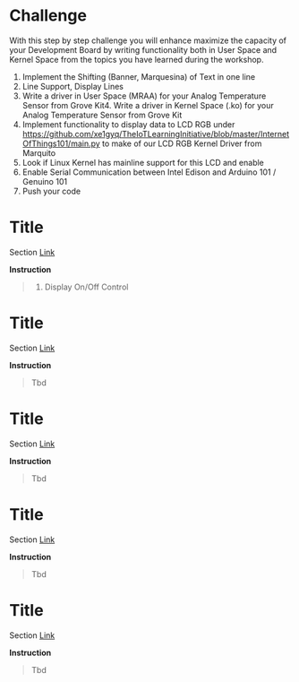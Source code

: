# Challenge

With this step by step challenge you will enhance maximize the capacity of your Development Board by writing functionality both in User Space and Kernel Space from the topics you have learned during the workshop.

1. Implement the Shifting (Banner, Marquesina) of Text in one line 
2. Line Support, Display Lines
3. Write a driver in User Space (MRAA) for your Analog Temperature Sensor from Grove Kit4. Write a driver in Kernel Space (.ko) for your Analog Temperature Sensor from Grove Kit
4. Implement functionality to display data to LCD RGB under
  https://github.com/xe1gyq/TheIoTLearningInitiative/blob/master/InternetOfThings101/main.py
  to make of our LCD RGB Kernel Driver from Marquito 
5. Look if Linux Kernel has mainline support for this LCD and enable
6. Enable Serial Communication between Intel Edison and Arduino 101 / Genuino 101
6. Push your code

# Title

Section [Link](url)

__Instruction__ 

> 
> 1. Display On/Off Control
> 


# Title

Section [Link](url)

__Instruction__ 

> Tbd

# Title

Section [Link](url)

__Instruction__ 

> Tbd

# Title

Section [Link](url)

__Instruction__ 

> Tbd

# Title

Section [Link](url)

__Instruction__ 

> Tbd